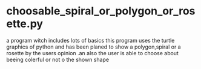 # choosable_spiral_or_polygon_or_rosette.py
a program witch includes lots of basics
this program uses the turtle graphics of python and has been planed to show a polygon,spiral or a rosette by the users opinion .an also the user is able to choose about beeing colerful or not o the shown shape
